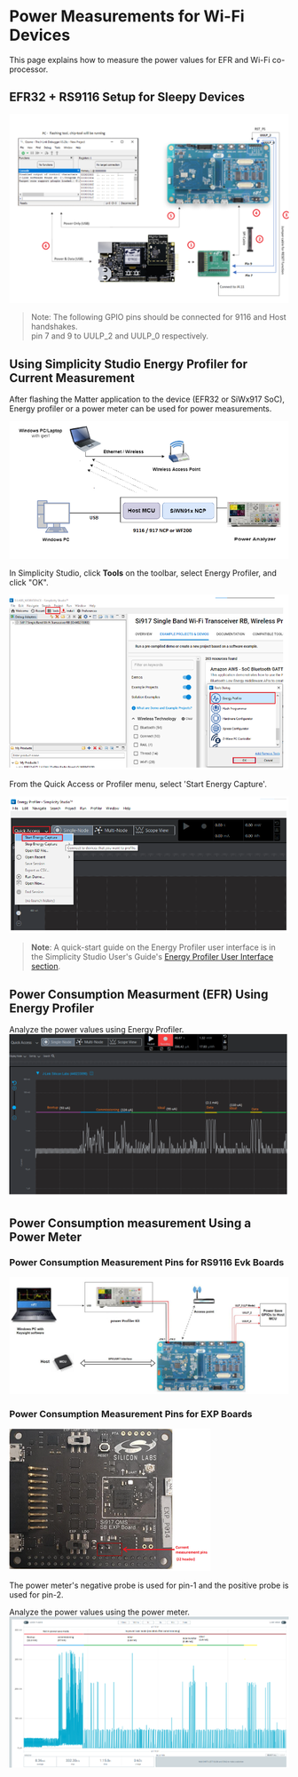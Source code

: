 # Power Measurements for Wi-Fi Devices

This page explains how to measure the power values for EFR and Wi-Fi co-processor.

## EFR32 + RS9116 Setup for Sleepy Devices

![Power measurement GPIO pin connection for 9116](./images/WiFi_9116_GPIO_Connection.png)

> Note: The following GPIO pins should be connected for 9116 and Host handshakes. \
pin 7 and 9 to UULP_2 and UULP_0 respectively.

## Using Simplicity Studio Energy Profiler for Current Measurement

After flashing the Matter application to the device (EFR32 or SiWx917 SoC), Energy profiler or a power meter can be used for power measurements.

![Power measurement connection overview](./images/WiFi_PowerSave_Overview.png)

In Simplicity Studio, click **Tools** on the toolbar, select Energy Profiler, and click "OK".

![Power measurement PowerProfiler](./images/WiFi_PowerProfiler.png)

From the Quick Access or Profiler menu, select 'Start Energy Capture'. 

![Power measurement using PowerProfiler](./images/WiFi_PowerProfiler_start.png)

> **Note**: A quick-start guide on the Energy Profiler user interface is in the Simplicity Studio User's Guide's [Energy Profiler User Interface section](https://docs.silabs.com/simplicity-studio-5-users-guide/latest/ss-5-users-guide-tools-energy-profiler/energy-profiler-user-interface).


## Power Consumption Measurment (EFR) Using Energy Profiler

Analyze the power values using Energy Profiler.
![Power measurement for EFR using EnergyProfiler](./images/WiFi_EFR_Power_EnergyProfiler.png)

## Power Consumption measurement Using a Power Meter

### Power Consumption Measurement Pins for RS9116 Evk Boards
![Power measurement pins for NCP mode](./images/WiFi_9116_PowerMeter_WiFiModule.png)

### Power Consumption Measurement Pins for EXP Boards
![Power measurement pins for NCP mode](./images/SiWx917_Ncp_PowerMeasurment_pins.png)

The power meter's negative probe is used for pin-1 and the positive probe is used for pin-2.

Analyze the power values using the power meter.
![Power measurement for 9116/917 using power meter](./images/WiFi_9116_Power_PowerProfiler.png)
